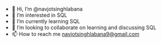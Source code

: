 - 👋 Hi, I’m @navjotsinghlabana
- 👀 I’m interested in SQL
- 🌱 I’m currently learning SQL
- 💞️ I’m looking to collaborate on learning and discussing SQL
- 📫 How to reach me navjotsinghlabana9@gmail.com

<!---
navjotsinghlabana/navjotsinghlabana is a ✨ special ✨ repository because its `README.md` (this file) appears on your GitHub profile.
You can click the Preview link to take a look at your changes.
--->
